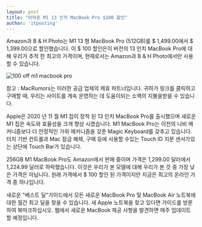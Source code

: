 ```yaml
---
layout: post
title: "아마존 M1 13 인치 MacBook Pro $100 할인"
author: 'itposting'
---
```



Amazon과 B & H Photo는 M1 13 형 MacBook Pro (512GB)를 $ 1,499.00에서 $ 1,399.00으로 할인했습니다.
 이 $ 100 할인은이 버전의 13 인치 MacBook Pro에 대해 우리가 추적 한 최고의 가격이며, 현재로서는 Amazon과 B & H Photo에서만 사용할 수 있습니다.

![100 off m1 macbook pro](https://images.macrumors.com/t/emMtxJCOmnljupqDenPayaRPS84=/2500x0/filters:no_upscale():quality(90)/article-new/2020/12/100-off-m1-macbook-pro.jpg)

참고 : MacRumors는 이러한 공급 업체의 제휴 파트너입니다.
 귀하가 링크를 클릭하고 구매할 때, 우리는 사이트를 계속 운영하는 데 도움이되는 소액의 지불을받을 수 있습니다.

Apple은 2020 년 11 월 M1 칩이 장착 된 13 인치 MacBook Pro를 출시했으며 새로운 M1 칩은 속도와 효율성을 크게 향상 시켰습니다.
 M1 MacBook Pro는 이전의 나비 메커니즘보다 더 안정적인 가위 메커니즘을 갖춘 Magic Keyboard를 갖추고 있습니다.
 터치 기반 컨트롤과 Mac 잠금 해제, 구매 등에 사용할 수있는 Touch ID 지문 센서가있는 상단에 Touch Bar가 있습니다.

256GB M1 MacBook Pro도 Amazon에서 판매 중이며 가격은 1,299.00 달러에서 1,224.99 달러로 하락했습니다.
 이것은 우리가 본 모델에 대해 우리가 본 것 중 가장 낮은 가격은 아닙니다. 원래 가격에서 $ 100 할인 된 가격이지만 지금은 최고의 온라인 가격 중 하나입니다.

새로운 "베스트 딜"가이드에서 모든 새로운 MacBook Pro 및 MacBook Air 노트북에 대한 월간 최고 딜을 찾을 수 있습니다.
 새 Apple 노트북을 찾고 있다면 가이드를 방문하여 북마크하십시오.
 웹에서 새로운 MacBook 제공 사항을 발견하면 매주 업데이트 할 예정입니다.